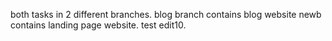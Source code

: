 both tasks in 2 different branches.
blog branch contains blog website
newb contains landing page website.
test edit10.
